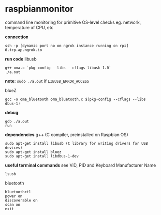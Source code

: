 # raspbianmonitor
command line monitoring for primitive OS-level checks eg. network, temperature of CPU, etc 

**connection**
```
ssh -p [dynamic port no on ngrok instance running on rpi] 0.tcp.ap.ngrok.io
```

**run code**
libusb
```
g++ oma.c `pkg-config --libs --cflags libusb-1.0`
./a.out
```
**note:** `sudo ./a.out` if `LIBUSB_ERROR_ACCESS`

blueZ
```
gcc -o oma_bluetooth oma_bluetooth.c $(pkg-config --cflags --libs dbus-1)
```

**debug**
```
gdb ./a.out
run
```

**dependencies**
g++ (C compiler, preinstalled on Raspbian OS)
```
sudo apt-get install libusb (C library for writing drivers for USB devices)
sudo apt-get install bluez
sudo apt-get install libdbus-1-dev
```

**useful terminal commands**
see VID, PID and Keyboard Manufacturer Name
```
lsusb
```
bluetooth
```
bluetoothctl
power on
discoverable on
scan on
exit
```